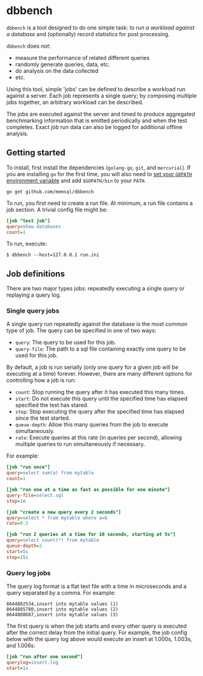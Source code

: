 # dbbench

`dbbench` is a tool designed to do one simple task: _to run a workload against a database_ and (optionally) record statistics for post processing.

`dbbench` does *not*:

  - measure the performance of related different queries
  - randomly generate queries, data, etc.
  - do analysis on the data collected
  - etc.

Using this tool, simple 'jobs' can be defined to describe a workload run
against a server. Each job represents a single query; by composing multiple
jobs together, an arbitrary workload can be described.

The jobs are executed against the server and timed to produce
aggregated benchmarking information that is emitted periodically and when the
test completes. Exact job run data can also be logged for additional offline
analysis.

## Getting started

To install, first install the dependencies (`golang-go`, `git`, and
`mercurial`). If you are installing `go` for the first time, you will also need
to [set your `GOPATH` environment
variable](https://golang.org/doc/code.html#GOPATH) and add `$GOPATH/bin` to
your `PATH`.

```
go get github.com/memsql/dbbench
```

To run, you first need to create a run file. At minimum, a run file contains
a job section. A trivial config file might be:

```ini
[job "test job"]
query=show databases
count=1
```

To run, execute:
```
$ dbbench --host=127.0.0.1 run.ini
```

## Job definitions

There are two major types jobs: repeatedly executing a single query or
replaying a query log.

### Single query jobs

A single query run repeatedly against the database is the most common
type of job. The query can be specified in one of two ways:

  - `query`: The query to be used for this job.
  - `query-file`: The path to a sql file containing exactly one query
     to be used for this job.

By default, a job is run serially (only one query for a given job will be
executing at a time) forever. However, there are many different options for
controlling how a job is run:

  - `count`: Stop running the query after it has executed this many times.
  - `start`: Do not execute this query until the specified time has
      elapsed specified the test has stared.
  - `stop`: Stop executing the query after the specified time has elapsed since
      the test started.
  - `queue-depth`: Allow this many queries from the job to execute simultaneously.
  - `rate`: Execute queries at this rate (in queries per second), allowing
      multiple queries to run simultaneously if necessary.


For example:

```ini
[job "run once"]
query=select sum(a) from mytable
count=1

[job "run one at a time as fast as possible for one minute"]
query-file=select.sql
stop=1m

[job "create a new query every 2 seconds"]
query=select * from mytable where a=b
rate=0.5

[job "run 2 queries at a time for 10 seconds, starting at 5s"]
query=select count(*) from mytable
queue-depth=2
start=5s
stop=15s
```

### Query log jobs

The query log format is a flat text file with a time in microseconds and
a query separated by a comma. For example:

```
8644882534,insert into mytable values (1)
8644885780,insert into mytable values (2)
8644888687,insert into mytable values (3)
```

The first query is when the job starts and every other query is executed after
the correct delay from the initial query. For example, the job config below
with the query log above would execute an insert at 1.000s, 1.003s, and 1.006s:

```ini
[job "run after one second"]
querylog=insert.log
start=1s
```
